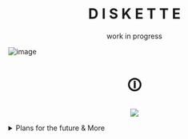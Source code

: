 <h1 align="center">D I S K E T T E</h1>
<p align="center">work in progress </p>

![image](https://github.com/SlippingGittys-Discord-Themes/Diskette/assets/76500838/7241ffda-fb3a-448c-b12c-ab47af0d5f29)


<h1 align="center">🛈</h1>
<p align="center">
  <img src="https://github.com/SlippingGittys-Discord-Themes/Diskette/assets/76500838/e11a60bd-8696-4f9c-be01-9033e494dad8" />
</p>


<details>
<summary>Plans for the future & More </summary>
  
- easily configurable color schemes 
  - it will be easy to make your own via variables supplied
    
- translucency support
  - you can’t have a terminal open without also being able to see your anime boobie wallpaper in the background
  
- several different icon & font options ootb

</details>
